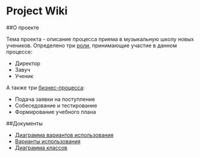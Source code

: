 # Project Wiki

##О проекте

Тема проекта - описание процесса приема в музыкальную школу новых учеников. Определено три [роли][roles], принимающие участие в данном процессе:
- Директор
- Завуч
- Ученик 

А также три [бизнес-процесса][processes]:
- Подача заявки на поступление
- Собеседование и тестирование
- Формирование учебного плана

##Документы
- [Диаграмма вариантов использования][usecases]
- [Варианты использования][variants]
- [Диаграмма классов][сlasses]

[roles]: /docs/AboutRoles.md
[processes]: /docs/AboutProcesses.md
[usecases]: /docs/UseCases.png
[variants]: /docs/Variants.md
[сlasses]: /docs/Сlases.png
